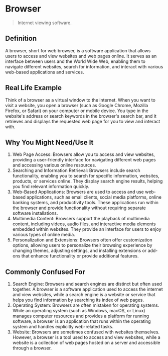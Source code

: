 # Browser

>Internet viewing software.

## Definition

A browser, short for web browser, is a software application that allows users to access and view websites and web pages online. It serves as an interface between users and the World Wide Web, enabling them to navigate different websites, search for information, and interact with various web-based applications and services.

## Real Life Example

Think of a browser as a virtual window to the internet. When you want to visit a website, you open a browser (such as Google Chrome, Mozilla Firefox, or Safari) on your computer or mobile device. You type in the website's address or search keywords in the browser's search bar, and it retrieves and displays the requested web page for you to view and interact with.

## Why You Might Need/Use It

1. Web Page Access: Browsers allow you to access and view websites, providing a user-friendly interface for navigating different web pages and accessing various online resources.
2. Searching and Information Retrieval: Browsers include search functionality, enabling you to search for specific information, websites, products, or services online. They display search engine results, helping you find relevant information quickly.
3. Web-Based Applications: Browsers are used to access and use web-based applications, such as email clients, social media platforms, online banking systems, and productivity tools. These applications run within the browser and provide functionality without requiring separate software installations.
4. Multimedia Content: Browsers support the playback of multimedia content, including videos, audio files, and interactive media elements embedded within websites. They provide an interface for users to enjoy various types of online media.
5. Personalization and Extensions: Browsers often offer customization options, allowing users to personalize their browsing experience by changing themes, adjusting settings, and installing extensions or add-ons that enhance functionality or provide additional features.

## Commonly Confused For

1. Search Engine: Browsers and search engines are distinct but often used together. A browser is a software application used to access the internet and view websites, while a search engine is a website or service that helps you find information by searching its index of web pages.
2. Operating System: Browsers are often mistaken for operating systems. While an operating system (such as Windows, macOS, or Linux) manages computer resources and provides a platform for running software, a browser is an application that runs within the operating system and handles explicitly web-related tasks.
3. Website: Browsers are sometimes confused with websites themselves. However, a browser is a tool used to access and view websites, while a website is a collection of web pages hosted on a server and accessible through a browser.
